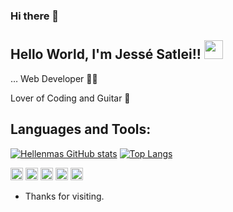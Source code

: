 ### Hi there 👋

<!--
**JesseSatlei/JesseSatlei** is a ✨ _special_ ✨ repository because its `README.md` (this file) appears on your GitHub profile.

Here are some ideas to get you started:

- 🔭 I’m currently working on ...
- 🌱 I’m currently learning ...
- 👯 I’m looking to collaborate on ...
- 🤔 I’m looking for help with ...
- 💬 Ask me about ...
- 📫 How to reach me: ...
- 😄 Pronouns: ...
- ⚡ Fun fact: ...
-->

## Hello World, I'm Jessé Satlei!! <img src=https://github.com/TheDudeThatCode/TheDudeThatCode/blob/master/Assets/Earth.gif width="30">
 
… Web Developer 👩‍💻
 
Lover of Coding and Guitar 💓

## Languages and Tools:
[![Hellenmas GitHub stats](https://github-readme-stats.vercel.app/api?username=jessesatlei)](https://github.com/jessesatlei/github-readme-stats)
[![Top Langs](https://github-readme-stats.vercel.app/api/top-langs/?username=jessesatlei&layout=compact)](https://github.com/jessesatlei/github-readme-stats)

<code><img height="20" src="https://img.shields.io/badge/JavaScript-323330?style=for-the-badge&logo=javascript&logoColor=F7DF1E"></code>
<code><img height="20" src="https://img.shields.io/badge/MySQL-00000F?style=for-the-badge&logo=mysql&logoColor=white"></code>
<code><img height="20" src="https://img.shields.io/badge/Git-F05032?style=for-the-badge&logo=git&logoColor=white"></code>
<code><img height="20" src="https://img.shields.io/badge/HTML-239120?style=for-the-badge&logo=html5&logoColor=white"></code>
<code><img height="20" src="https://img.shields.io/badge/CSS-239120?&style=for-the-badge&logo=css3&logoColor=white"></code>

- Thanks for visiting. 
